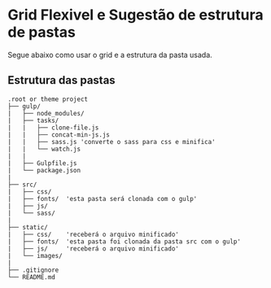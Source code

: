 # Grid Flexivel e Sugestão de estrutura de pastas

Segue abaixo como usar o grid e a estrutura da pasta usada.

## Estrutura das pastas

```
.root or theme project
├── gulp/
|	├── node_modules/
|	├── tasks/
|	|	├── clone-file.js
|	|	├── concat-min-js.js
|	|	├── sass.js	'converte o sass para css e minifica'
|	|	└── watch.js
|	|
|	├── Gulpfile.js
|	└── package.json
|
├── src/
|   ├── css/
|   ├── fonts/	'esta pasta será clonada com o gulp'
|   ├── js/
|   └── sass/
|
├── static/
|   ├── css/	'receberá o arquivo minificado'
|   ├── fonts/	'esta pasta foi clonada da pasta src com o gulp'
|   ├── js/		'receberá o arquivo minificado'
|   └── images/
|									
├── .gitignore	
└── README.md
```